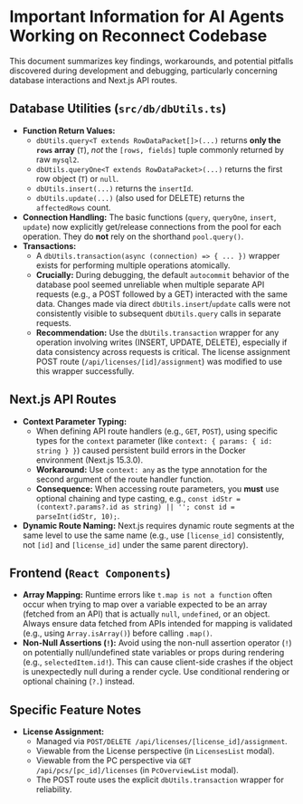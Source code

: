 # Important Information for AI Agents Working on Reconnect Codebase

This document summarizes key findings, workarounds, and potential pitfalls discovered during development and debugging, particularly concerning database interactions and Next.js API routes.

## Database Utilities (`src/db/dbUtils.ts`)

*   **Function Return Values:**
    *   `dbUtils.query<T extends RowDataPacket[]>(...)` returns **only the `rows` array** (`T`), *not* the `[rows, fields]` tuple commonly returned by raw `mysql2`.
    *   `dbUtils.queryOne<T extends RowDataPacket>(...)` returns the first row object (`T`) or `null`.
    *   `dbUtils.insert(...)` returns the `insertId`.
    *   `dbUtils.update(...)` (also used for DELETE) returns the `affectedRows` count.
*   **Connection Handling:** The basic functions (`query`, `queryOne`, `insert`, `update`) now explicitly get/release connections from the pool for each operation. They do **not** rely on the shorthand `pool.query()`.
*   **Transactions:**
    *   A `dbUtils.transaction(async (connection) => { ... })` wrapper exists for performing multiple operations atomically.
    *   **Crucially:** During debugging, the default `autocommit` behavior of the database pool seemed unreliable when multiple separate API requests (e.g., a POST followed by a GET) interacted with the same data. Changes made via direct `dbUtils.insert`/`update` calls were not consistently visible to subsequent `dbUtils.query` calls in separate requests.
    *   **Recommendation:** Use the `dbUtils.transaction` wrapper for any operation involving writes (INSERT, UPDATE, DELETE), especially if data consistency across requests is critical. The license assignment POST route (`/api/licenses/[id]/assignment`) was modified to use this wrapper successfully.

## Next.js API Routes

*   **Context Parameter Typing:**
    *   When defining API route handlers (e.g., `GET`, `POST`), using specific types for the `context` parameter (like `context: { params: { id: string } }`) caused persistent build errors in the Docker environment (Next.js 15.3.0).
    *   **Workaround:** Use `context: any` as the type annotation for the second argument of the route handler function.
    *   **Consequence:** When accessing route parameters, you **must** use optional chaining and type casting, e.g., `const idStr = (context?.params?.id as string) || ''; const id = parseInt(idStr, 10);`.
*   **Dynamic Route Naming:** Next.js requires dynamic route segments at the same level to use the same name (e.g., use `[license_id]` consistently, not `[id]` and `[license_id]` under the same parent directory).

## Frontend (`React Components`)

*   **Array Mapping:** Runtime errors like `t.map is not a function` often occur when trying to map over a variable expected to be an array (fetched from an API) that is actually `null`, `undefined`, or an object. Always ensure data fetched from APIs intended for mapping is validated (e.g., using `Array.isArray()`) before calling `.map()`.
*   **Non-Null Assertions (`!`):** Avoid using the non-null assertion operator (`!`) on potentially null/undefined state variables or props during rendering (e.g., `selectedItem.id!`). This can cause client-side crashes if the object is unexpectedly null during a render cycle. Use conditional rendering or optional chaining (`?.`) instead.

## Specific Feature Notes

*   **License Assignment:**
    *   Managed via `POST/DELETE /api/licenses/[license_id]/assignment`.
    *   Viewable from the License perspective (in `LicensesList` modal).
    *   Viewable from the PC perspective via `GET /api/pcs/[pc_id]/licenses` (in `PcOverviewList` modal).
    *   The POST route uses the explicit `dbUtils.transaction` wrapper for reliability. 